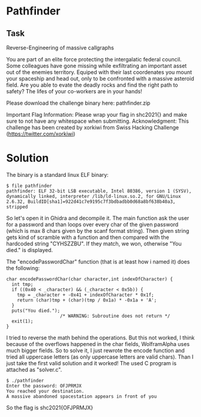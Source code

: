 # Pathfinder

## Task
Reverse-Engineering of massive callgraphs

You are part of an elite force protecting the intergalatic federal council.
Some colleagues have gone missing while exfiltrating an important asset out of the enemies territory.
Equiped with their last coordenates you mount your spaceship and head out, only to be confronted with a massive asteroid field.
Are you able to evate the deadly rocks and find the right path to safety?
The lifes of your co-workers are in your hands!

Please download the challenge binary here: pathfinder.zip

Important Flag Information: Please wrap your flag in shc2021{} and make sure to not have any whitespace when submitting.
Acknowledgment: This challenge has been created by xorkiwi from Swiss Hacking Challenge (https://twitter.com/xorkiwi)

# Solution

The binary is a standard linux ELF binary:
```
$ file pathfinder
pathfinder: ELF 32-bit LSB executable, Intel 80386, version 1 (SYSV), dynamically linked, interpreter /lib/ld-linux.so.2, for GNU/Linux 2.6.32, BuildID[sha1]=922d41c7e9195c7f3bdbadbb0d68a8bf638b40a3, stripped
```

So let's open it in Ghidra and decompile it. The main function ask the user for a password
and than loops over every char of the given password (which is max 8 chars given by the scanf format string).
Then given string gets kind of scramble with a function and then compared with the hardcoded string "CYHSZZBU". If
they match, we won, otherwise "You died." is displayed.

The "encodePasswordChar" function (that is at least how i named it) does the following:
```
char encodePasswordChar(char character,int indexOfCharacter) {
  int tmp;
  if ((0x40 < _character) && (_character < 0x5b)) {
    tmp = _character + -0x41 + indexOfCharacter * 0x1f;
    return (char)tmp + (char)(tmp / 0x1a) * -0x1a + 'A';
  }
  puts("You died.");
                    /* WARNING: Subroutine does not return */
  exit(1);
}
```

I tried to reverse the math behind the operations. But this not worked, I think because of the overflows happened
in the char fields, WolframAlpha uses much bigger fields. So to solve it, I just rewrote the encode function and
tried all uppercase letters (as only uppercase letters are valid chars). Than I just take the first valid solution
and it worked! The used C program is attached as "solver.c".

```
$ ./pathfinder
Enter the password: OFJPRMJX
You reached your destination.
A massive abandoned spacestation appears in front of you
```

So the flag is shc2021{OFJPRMJX}
